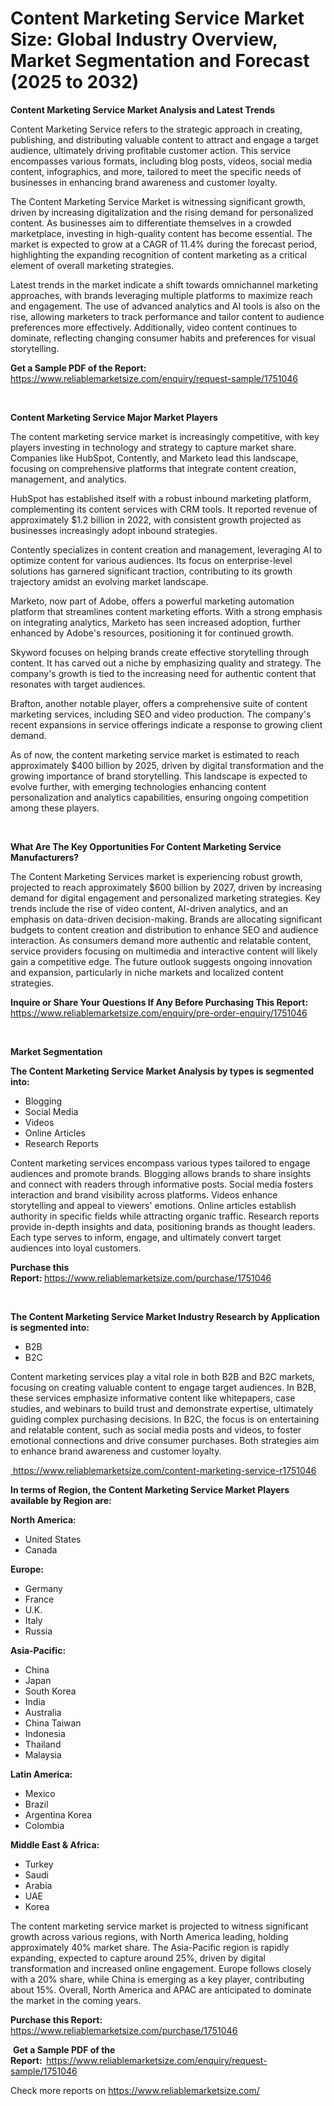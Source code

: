 <p><h1>Content Marketing Service Market Size: Global Industry Overview, Market Segmentation and Forecast (2025 to 2032)</h1></p><p><strong>Content Marketing Service Market Analysis and Latest Trends</strong></p>
<p><p>Content Marketing Service refers to the strategic approach in creating, publishing, and distributing valuable content to attract and engage a target audience, ultimately driving profitable customer action. This service encompasses various formats, including blog posts, videos, social media content, infographics, and more, tailored to meet the specific needs of businesses in enhancing brand awareness and customer loyalty.</p><p>The Content Marketing Service Market is witnessing significant growth, driven by increasing digitalization and the rising demand for personalized content. As businesses aim to differentiate themselves in a crowded marketplace, investing in high-quality content has become essential. The market is expected to grow at a CAGR of 11.4% during the forecast period, highlighting the expanding recognition of content marketing as a critical element of overall marketing strategies.</p><p>Latest trends in the market indicate a shift towards omnichannel marketing approaches, with brands leveraging multiple platforms to maximize reach and engagement. The use of advanced analytics and AI tools is also on the rise, allowing marketers to track performance and tailor content to audience preferences more effectively. Additionally, video content continues to dominate, reflecting changing consumer habits and preferences for visual storytelling.</p></p>
<p><strong>Get a Sample PDF of the Report:&nbsp;</strong> <a href="https://www.reliablemarketsize.com/enquiry/request-sample/1751046?utm_campaign=2944&utm_medium=2&utm_source=Github&utm_content=ia&utm_term=09032025&utm_id=content-marketing-service">https://www.reliablemarketsize.com/enquiry/request-sample/1751046</a></p>
<p>&nbsp;</p>
<p><strong>Content Marketing Service Major Market Players</strong></p>
<p><p>The content marketing service market is increasingly competitive, with key players investing in technology and strategy to capture market share. Companies like HubSpot, Contently, and Marketo lead this landscape, focusing on comprehensive platforms that integrate content creation, management, and analytics.</p><p>HubSpot has established itself with a robust inbound marketing platform, complementing its content services with CRM tools. It reported revenue of approximately $1.2 billion in 2022, with consistent growth projected as businesses increasingly adopt inbound strategies.</p><p>Contently specializes in content creation and management, leveraging AI to optimize content for various audiences. Its focus on enterprise-level solutions has garnered significant traction, contributing to its growth trajectory amidst an evolving market landscape.</p><p>Marketo, now part of Adobe, offers a powerful marketing automation platform that streamlines content marketing efforts. With a strong emphasis on integrating analytics, Marketo has seen increased adoption, further enhanced by Adobe's resources, positioning it for continued growth.</p><p>Skyword focuses on helping brands create effective storytelling through content. It has carved out a niche by emphasizing quality and strategy. The company's growth is tied to the increasing need for authentic content that resonates with target audiences.</p><p>Brafton, another notable player, offers a comprehensive suite of content marketing services, including SEO and video production. The company's recent expansions in service offerings indicate a response to growing client demand.</p><p>As of now, the content marketing service market is estimated to reach approximately $400 billion by 2025, driven by digital transformation and the growing importance of brand storytelling. This landscape is expected to evolve further, with emerging technologies enhancing content personalization and analytics capabilities, ensuring ongoing competition among these players.</p></p>
<p>&nbsp;</p>
<p><strong>What Are The Key Opportunities For Content Marketing Service Manufacturers?</strong></p>
<p><p>The Content Marketing Services market is experiencing robust growth, projected to reach approximately $600 billion by 2027, driven by increasing demand for digital engagement and personalized marketing strategies. Key trends include the rise of video content, AI-driven analytics, and an emphasis on data-driven decision-making. Brands are allocating significant budgets to content creation and distribution to enhance SEO and audience interaction. As consumers demand more authentic and relatable content, service providers focusing on multimedia and interactive content will likely gain a competitive edge. The future outlook suggests ongoing innovation and expansion, particularly in niche markets and localized content strategies.</p></p>
<p><strong>Inquire or Share Your Questions If Any Before Purchasing This Report:</strong> <a href="https://www.reliablemarketsize.com/enquiry/pre-order-enquiry/1751046?utm_campaign=2944&utm_medium=2&utm_source=Github&utm_content=ia&utm_term=09032025&utm_id=content-marketing-service">https://www.reliablemarketsize.com/enquiry/pre-order-enquiry/1751046</a></p>
<p>&nbsp;</p>
<p><strong>Market Segmentation</strong></p>
<p><strong>The Content Marketing Service Market Analysis by types is segmented into:</strong></p>
<p><ul><li>Blogging</li><li>Social Media</li><li>Videos</li><li>Online Articles</li><li>Research Reports</li></ul></p>
<p><p>Content marketing services encompass various types tailored to engage audiences and promote brands. Blogging allows brands to share insights and connect with readers through informative posts. Social media fosters interaction and brand visibility across platforms. Videos enhance storytelling and appeal to viewers' emotions. Online articles establish authority in specific fields while attracting organic traffic. Research reports provide in-depth insights and data, positioning brands as thought leaders. Each type serves to inform, engage, and ultimately convert target audiences into loyal customers.</p></p>
<p><strong>Purchase this Report:&nbsp;</strong><a href="https://www.reliablemarketsize.com/purchase/1751046?utm_campaign=2944&utm_medium=2&utm_source=Github&utm_content=ia&utm_term=09032025&utm_id=content-marketing-service">https://www.reliablemarketsize.com/purchase/1751046</a></p>
<p>&nbsp;</p>
<p><strong>The Content Marketing Service Market Industry Research by Application is segmented into:</strong></p>
<p><ul><li>B2B</li><li>B2C</li></ul></p>
<p><p>Content marketing services play a vital role in both B2B and B2C markets, focusing on creating valuable content to engage target audiences. In B2B, these services emphasize informative content like whitepapers, case studies, and webinars to build trust and demonstrate expertise, ultimately guiding complex purchasing decisions. In B2C, the focus is on entertaining and relatable content, such as social media posts and videos, to foster emotional connections and drive consumer purchases. Both strategies aim to enhance brand awareness and customer loyalty.</p></p>
<p><a href="https://www.reliablemarketsize.com/content-marketing-service-r1751046?utm_campaign=2944&utm_medium=2&utm_source=Github&utm_content=ia&utm_term=09032025&utm_id=content-marketing-service">&nbsp;https://www.reliablemarketsize.com/content-marketing-service-r1751046</a></p>
<p><strong>In terms of Region, the Content Marketing Service Market Players available by Region are:</strong></p>
<p>
    <p> <strong> North America: </strong>
        <ul>
            <li>United States</li>
            <li>Canada</li>
        </ul>
        </p> 
    <p> <strong> Europe: </strong>
        <ul>
            <li>Germany</li>
            <li>France</li>
            <li>U.K.</li>
            <li>Italy</li>
            <li>Russia</li>
        </ul>
        </p> 
    <p> <strong> Asia-Pacific: </strong>
        <ul>
            <li>China</li>
            <li>Japan</li>
            <li>South Korea</li>
            <li>India</li>
            <li>Australia</li>
            <li>China Taiwan</li>
            <li>Indonesia</li>
            <li>Thailand</li>
            <li>Malaysia</li>
        </ul>
        </p> 
    <p> <strong> Latin America: </strong>
        <ul>
            <li>Mexico</li>
            <li>Brazil</li>
            <li>Argentina Korea</li>
            <li>Colombia</li>
        </ul>
        </p> 
    <p> <strong> Middle East & Africa: </strong>
        <ul>
            <li>Turkey</li>
            <li>Saudi</li>
            <li>Arabia</li>
            <li>UAE</li>
            <li>Korea</li>
        </ul>
    </p>
    </p>
<p><p>The content marketing service market is projected to witness significant growth across various regions, with North America leading, holding approximately 40% market share. The Asia-Pacific region is rapidly expanding, expected to capture around 25%, driven by digital transformation and increased online engagement. Europe follows closely with a 20% share, while China is emerging as a key player, contributing about 15%. Overall, North America and APAC are anticipated to dominate the market in the coming years.</p></p>
<p><strong>Purchase this Report: </strong><a href="https://www.reliablemarketsize.com/purchase/1751046?utm_campaign=2944&utm_medium=2&utm_source=Github&utm_content=ia&utm_term=09032025&utm_id=content-marketing-service">https://www.reliablemarketsize.com/purchase/1751046</a></p>
<p>&nbsp;<strong>Get a Sample PDF of the Report:&nbsp;&nbsp;</strong><a href="https://www.reliablemarketsize.com/enquiry/request-sample/1751046?utm_campaign=2944&utm_medium=2&utm_source=Github&utm_content=ia&utm_term=09032025&utm_id=content-marketing-service">https://www.reliablemarketsize.com/enquiry/request-sample/1751046</a></p>
<p><strong></strong></p>
<p>Check more reports on <a href="https://www.reliablemarketsize.com/?utm_campaign=2944&utm_medium=2&utm_source=Github&utm_content=ia&utm_term=09032025&utm_id=content-marketing-service">https://www.reliablemarketsize.com/</a></p>